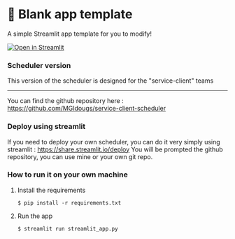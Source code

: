 # 🎈 Blank app template

A simple Streamlit app template for you to modify!

[![Open in Streamlit](https://static.streamlit.io/badges/streamlit_badge_black_white.svg)](https://blank-app-template.streamlit.app/)


### Scheduler version 

This version of the scheduler is designed for the "service-client" teams

---

You can find the github repository here : https://github.com/MGIdougs/service-client-scheduler


### Deploy using streamlit

If you need to deploy your own scheduler, you can do it very simply using streamlit : https://share.streamlit.io/deploy
You will be prompted the github repository, you can use mine or your own git repo.


### How to run it on your own machine

1. Install the requirements

   ```
   $ pip install -r requirements.txt
   ```

2. Run the app

   ```
   $ streamlit run streamlit_app.py
   ```
